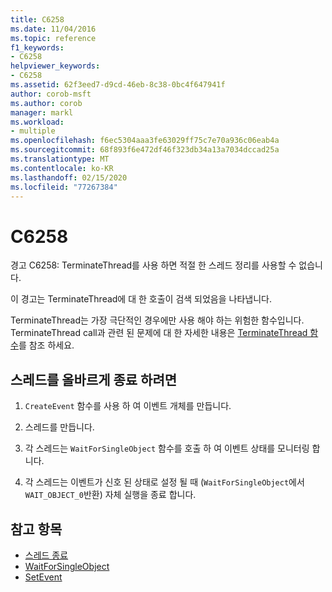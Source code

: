 ```yaml
---
title: C6258
ms.date: 11/04/2016
ms.topic: reference
f1_keywords:
- C6258
helpviewer_keywords:
- C6258
ms.assetid: 62f3eed7-d9cd-46eb-8c38-0bc4f647941f
author: corob-msft
ms.author: corob
manager: markl
ms.workload:
- multiple
ms.openlocfilehash: f6ec5304aaa3fe63029ff75c7e70a936c06eab4a
ms.sourcegitcommit: 68f893f6e472df46f323db34a13a7034dccad25a
ms.translationtype: MT
ms.contentlocale: ko-KR
ms.lasthandoff: 02/15/2020
ms.locfileid: "77267384"
---
```

# <a name="c6258"></a>C6258

경고 C6258: TerminateThread를 사용 하면 적절 한 스레드 정리를 사용할 수 없습니다.

이 경고는 TerminateThread에 대 한 호출이 검색 되었음을 나타냅니다.

TerminateThread는 가장 극단적인 경우에만 사용 해야 하는 위험한 함수입니다. TerminateThread call과 관련 된 문제에 대 한 자세한 내용은 [TerminateThread 함수](/windows/desktop/api/processthreadsapi/nf-processthreadsapi-terminatethread)를 참조 하세요.

## <a name="to-properly-terminate-threads"></a>스레드를 올바르게 종료 하려면

1. `CreateEvent` 함수를 사용 하 여 이벤트 개체를 만듭니다.

2. 스레드를 만듭니다.

3. 각 스레드는 `WaitForSingleObject` 함수를 호출 하 여 이벤트 상태를 모니터링 합니다.

4. 각 스레드는 이벤트가 신호 된 상태로 설정 될 때 (`WaitForSingleObject`에서 `WAIT_OBJECT_0`반환) 자체 실행을 종료 합니다.

## <a name="see-also"></a>참고 항목

- [스레드 종료](/windows/win32/procthread/terminating-a-thread)
- [WaitForSingleObject](/windows/win32/api/synchapi/nf-synchapi-waitforsingleobject)
- [SetEvent](/windows/win32/api/synchapi/nf-synchapi-setevent)
